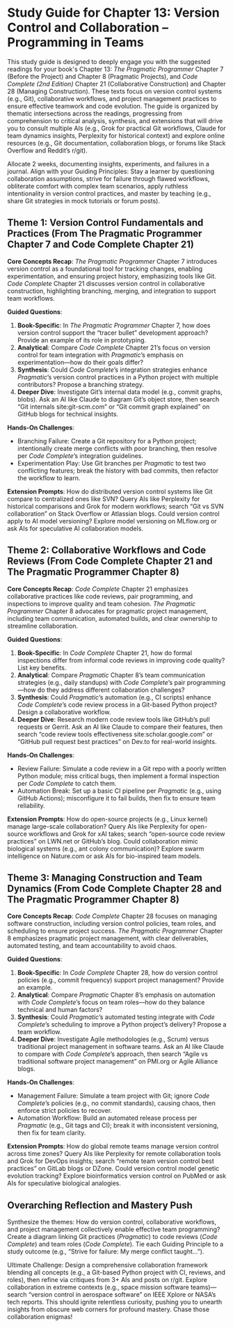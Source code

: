 # Study Guide for Chapter 13: Version Control and Collaboration – Programming in Teams

This study guide is designed to deeply engage you with the suggested readings for your book's Chapter 13: *The Pragmatic Programmer* Chapter 7 (Before the Project) and Chapter 8 (Pragmatic Projects), and *Code Complete (2nd Edition)* Chapter 21 (Collaborative Construction) and Chapter 28 (Managing Construction). These texts focus on version control systems (e.g., Git), collaborative workflows, and project management practices to ensure effective teamwork and code evolution. The guide is organized by thematic intersections across the readings, progressing from comprehension to critical analysis, synthesis, and extensions that will drive you to consult multiple AIs (e.g., Grok for practical Git workflows, Claude for team dynamics insights, Perplexity for historical context) and explore online resources (e.g., Git documentation, collaboration blogs, or forums like Stack Overflow and Reddit’s r/git). 

Allocate 2 weeks, documenting insights, experiments, and failures in a journal. Align with your Guiding Principles: Stay a learner by questioning collaboration assumptions, strive for failure through flawed workflows, obliterate comfort with complex team scenarios, apply ruthless intentionality in version control practices, and master by teaching (e.g., share Git strategies in mock tutorials or forum posts).

## Theme 1: Version Control Fundamentals and Practices (From The Pragmatic Programmer Chapter 7 and Code Complete Chapter 21)

**Core Concepts Recap**: *The Pragmatic Programmer* Chapter 7 introduces version control as a foundational tool for tracking changes, enabling experimentation, and ensuring project history, emphasizing tools like Git. *Code Complete* Chapter 21 discusses version control in collaborative construction, highlighting branching, merging, and integration to support team workflows.

**Guided Questions**:
1. **Book-Specific**: In *The Pragmatic Programmer* Chapter 7, how does version control support the “tracer bullet” development approach? Provide an example of its role in prototyping.
2. **Analytical**: Compare *Code Complete* Chapter 21’s focus on version control for team integration with *Pragmatic*’s emphasis on experimentation—how do their goals differ?
3. **Synthesis**: Could *Code Complete*’s integration strategies enhance *Pragmatic*’s version control practices in a Python project with multiple contributors? Propose a branching strategy.
4. **Deeper Dive**: Investigate Git’s internal data model (e.g., commit graphs, blobs). Ask an AI like Claude to diagram Git’s object store, then search “Git internals site:git-scm.com” or “Git commit graph explained” on GitHub blogs for technical insights.

**Hands-On Challenges**:
- Branching Failure: Create a Git repository for a Python project; intentionally create merge conflicts with poor branching, then resolve per *Code Complete*’s integration guidelines.
- Experimentation Play: Use Git branches per *Pragmatic* to test two conflicting features; break the history with bad commits, then refactor the workflow to learn.

**Extension Prompts**: How do distributed version control systems like Git compare to centralized ones like SVN? Query AIs like Perplexity for historical comparisons and Grok for modern workflows; search “Git vs SVN collaboration” on Stack Overflow or Atlassian blogs. Could version control apply to AI model versioning? Explore model versioning on MLflow.org or ask AIs for speculative AI collaboration models.

## Theme 2: Collaborative Workflows and Code Reviews (From Code Complete Chapter 21 and The Pragmatic Programmer Chapter 8)

**Core Concepts Recap**: *Code Complete* Chapter 21 emphasizes collaborative practices like code reviews, pair programming, and inspections to improve quality and team cohesion. *The Pragmatic Programmer* Chapter 8 advocates for pragmatic project management, including team communication, automated builds, and clear ownership to streamline collaboration.

**Guided Questions**:
1. **Book-Specific**: In *Code Complete* Chapter 21, how do formal inspections differ from informal code reviews in improving code quality? List key benefits.
2. **Analytical**: Compare *Pragmatic* Chapter 8’s team communication strategies (e.g., daily standups) with *Code Complete*’s pair programming—how do they address different collaboration challenges?
3. **Synthesis**: Could *Pragmatic*’s automation (e.g., CI scripts) enhance *Code Complete*’s code review process in a Git-based Python project? Design a collaborative workflow.
4. **Deeper Dive**: Research modern code review tools like GitHub’s pull requests or Gerrit. Ask an AI like Claude to compare their features, then search “code review tools effectiveness site:scholar.google.com” or “GitHub pull request best practices” on Dev.to for real-world insights.

**Hands-On Challenges**:
- Review Failure: Simulate a code review in a Git repo with a poorly written Python module; miss critical bugs, then implement a formal inspection per *Code Complete* to catch them.
- Automation Break: Set up a basic CI pipeline per *Pragmatic* (e.g., using GitHub Actions); misconfigure it to fail builds, then fix to ensure team reliability.

**Extension Prompts**: How do open-source projects (e.g., Linux kernel) manage large-scale collaboration? Query AIs like Perplexity for open-source workflows and Grok for xAI takes; search “open-source code review practices” on LWN.net or GitHub’s blog. Could collaboration mimic biological systems (e.g., ant colony communication)? Explore swarm intelligence on Nature.com or ask AIs for bio-inspired team models.

## Theme 3: Managing Construction and Team Dynamics (From Code Complete Chapter 28 and The Pragmatic Programmer Chapter 8)

**Core Concepts Recap**: *Code Complete* Chapter 28 focuses on managing software construction, including version control policies, team roles, and scheduling to ensure project success. *The Pragmatic Programmer* Chapter 8 emphasizes pragmatic project management, with clear deliverables, automated testing, and team accountability to avoid chaos.

**Guided Questions**:
1. **Book-Specific**: In *Code Complete* Chapter 28, how do version control policies (e.g., commit frequency) support project management? Provide an example.
2. **Analytical**: Compare *Pragmatic* Chapter 8’s emphasis on automation with *Code Complete*’s focus on team roles—how do they balance technical and human factors?
3. **Synthesis**: Could *Pragmatic*’s automated testing integrate with *Code Complete*’s scheduling to improve a Python project’s delivery? Propose a team workflow.
4. **Deeper Dive**: Investigate Agile methodologies (e.g., Scrum) versus traditional project management in software teams. Ask an AI like Claude to compare with *Code Complete*’s approach, then search “Agile vs traditional software project management” on PMI.org or Agile Alliance blogs.

**Hands-On Challenges**:
- Management Failure: Simulate a team project with Git; ignore *Code Complete*’s policies (e.g., no commit standards), causing chaos, then enforce strict policies to recover.
- Automation Workflow: Build an automated release process per *Pragmatic* (e.g., Git tags and CI); break it with inconsistent versioning, then fix for team clarity.

**Extension Prompts**: How do global remote teams manage version control across time zones? Query AIs like Perplexity for remote collaboration tools and Grok for DevOps insights; search “remote team version control best practices” on GitLab blogs or DZone. Could version control model genetic evolution tracking? Explore bioinformatics version control on PubMed or ask AIs for speculative biological analogies.

## Overarching Reflection and Mastery Push

Synthesize the themes: How do version control, collaborative workflows, and project management collectively enable effective team programming? Create a diagram linking Git practices (*Pragmatic*) to code reviews (*Code Complete*) and team roles (*Code Complete*). Tie each Guiding Principle to a study outcome (e.g., “Strive for failure: My merge conflict taught…”).

Ultimate Challenge: Design a comprehensive collaboration framework blending all concepts (e.g., a Git-based Python project with CI, reviews, and roles), then refine via critiques from 3+ AIs and posts on r/git. Explore collaboration in extreme contexts (e.g., space mission software teams)—search “version control in aerospace software” on IEEE Xplore or NASA’s tech reports. This should ignite relentless curiosity, pushing you to unearth insights from obscure web corners for profound mastery. Chase those collaboration enigmas!